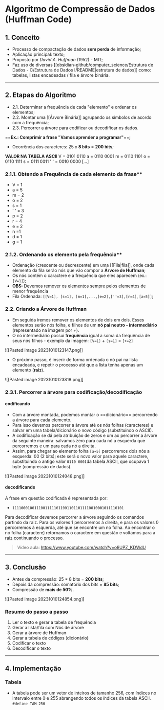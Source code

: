 # Algoritmo de Compressão de Dados (Huffman Code)

## 1. Conceito
- Processo de compactação de dados **sem perda** de informação;
- Aplicação principal: texto;
- Proposto por *David A. Huffman* (1952) - MIT;
- Faz uso de diversas [[obsidian-github/computer_science/Estrutura de Dados - C/Estrutura de Dados I/README|estrutura de dados]] como: tabelas, listas encadeadas / fila e árvore binária.
---
## 2. Etapas do Algoritmo
- 2.1. Determinar a frequência de cada "elemento" e ordenar os elementos;
- 2.2. Montar uma [[Árvore Binária]] agrupando os símbolos de acordo com a frequência;
- 2.3. Percorrer a árvore para codificar ou decodificar os dados.

==**Ex.:  Comprimir a frase "Vamos aprender a programar"**==; 
- Ocorrência dos caracteres: 25 x **8 bits** = **200 bits**;

**VALOR NA TABELA ASCII** 
V = 0101 0110
a = 0110 0001
m = 0110 1101
o = 0110 1111
s =  0111 0011
' ' =  0010 0000
[...]
### 2.1.1. Obtendo a Frequência de cada elemento da frase**
- V = 1
- a = 5
- m = 2
- o = 2
- s = 1
- ' ' = 3
- p = 2
- r = 4
- e = 2
- n =1
- d = 1
- g = 1
### 2.1.2. Ordenando os elemento pela frequência** 
- Ordenação (crescente ou decrescente) em uma [[Fila|fila]], onde cada elemento da fila serão nós que vão compor a **Árvore de Huffman**;
- Os nós contém o caractere e a frequência que eles aparecem (ex.: `[V=1]`);
- **OBS:** Devemos remover os elementos sempre pelos elementos de menor frequência
- Fila Ordenada: `[[V=1], [s=1], [n=1],...,[e=2],[''=3],[r=4],[a=5]]`;

### 2.2. Criando a Árvore de Huffman
- Em seguida iremos remover os elementos de dois em dois. Esses elementos serão nós folha, e filhos de um **nó pai neutro - intermediário** (representado na imagem por +).
- O nó intermediário possui **frequência** igual a soma da frequência de seus nós filhos - exemplo da imagem: `[V=1]` + `[s=1]` = `[+=2]`

![[Pasted image 20231010123147.png]]

- O próximo passo, é inserir de forma ordenada o nó pai na lista encadeada, e repetir o processo até que a lista tenha apenas um elemento (**raiz**).

![[Pasted image 20231010123818.png]]

### 2.3.1. Percorrer a árvore para codificação/decodificação

#### codificando
- Com a árvore montada, podemos montar o ==dicionário== percorrendo a árvore para cada elemento.
- Para isso devemos percorrer a árvore até os nós folhas (caracteres) e salvar em uma tabela/dicionário o novo código (substituindo o ASCII).
- A codificação se dá pela atribuição de zeros e um ao percorrer a árvore da seguinte maneira: salvamos zero para cada nó a esquerda que percorremos e um para cada nó a direita. 
- Assim, para chegar ao elemento folha `[a=5]` percorremos dois nós a esquerda: 00 (2 bits); este será o novo valor para aquele caractere, substituindo o antigo valor `0110 0001`da tabela ASCII, que ocupava 1 byte (compressão de dados).

![[Pasted image 20231010124048.png]]
#### decodificando
A frase em questão codificada é representada por: 
- `111100010011100111110110011011011110010001011110101`

Para decodificar devemos percorrer a árvore seguindo os comandos partindo da raiz. Para os valores 1 percorremos à direita, e para os valores 0 percorremos à esquerda, até que se encontre um nó folha. Ao encontrar o nó folha (caractere) retornamos o caractere em questão e voltamos para a raiz continuando o processo.

> Vídeo aula: https://www.youtube.com/watch?v=o8UPZ_KDWdU

---
## 3. Conclusão
- Antes da compressão: 25 * 8 bits = **200 bits**;
- Depois da compressão: somatório dos bits = **85 bits**;
- Compressão de **mais de 50%**.

![[Pasted image 20231010124854.png]]

### Resumo do passo a passo
1. Ler o texto e gerar a tabela de frequência
2. Gerar a lista/fila com Nós de árvore
3. Gerar a árvore de Huffman
4. Gerar a tabela de códigos (dicionário)
5. Codificar o texto
6. Decodificar o texto

---

## 4. Implementação
### Tabela
- A tabela pode ser um vetor de inteiros de tamanho 256, com índices no intervalo entre 0 e 255 abrangendo todos os índices da tabela ASCII. `#define TAM 256`

